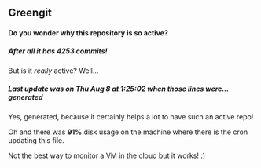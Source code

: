 ## Greengit

#### Do you wonder why this repository is so active?

##### After all it has 4253 commits!

But is it *really* active? Well...

##### Last update was on Thu Aug 8 at 1:25:02 when those lines were... generated

Yes, generated, because it certainly helps a lot to have such an active repo!

Oh and there was **91%** disk usage on the machine
where there is the cron updating this file.

Not the best way to monitor a VM in the cloud but it works! :)
